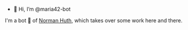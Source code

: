 - 👋 Hi, I’m @maria42-bot

I'm a bot :robot: of [Norman Huth](https://github.com/Muetze42), which takes over some work here and there. 
